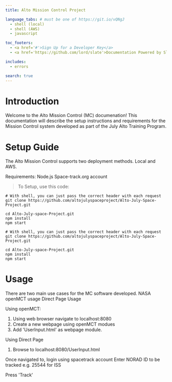 ```yaml
---
title: Alto Mission Control Project 

language_tabs: # must be one of https://git.io/vQNgJ
  - shell (local)
  - shell (AWS)
  - javascript

toc_footers:
  - <a href='#'>Sign Up for a Developer Key</a>
  - <a href='https://github.com/lord/slate'>Documentation Powered by Slate</a>

includes:
  - errors

search: true
---
```


# Introduction

Welcome to the Alto Mission Control (MC) documenation! This documentation will describe the setup instructions and requirements for the Mission Control system developed as part of the July Alto Training Program.

# Setup Guide

The Alto Mission Control supports two deployment methods. Local and AWS.

Requirements: Node.js
              Space-track.org account

> To Setup, use this code:

```shell (local)
# With shell, you can just pass the correct header with each request
git clone https://github.com/altojulyspaceproject/Alto-July-Space-Project.git

cd Alto-July-space-Project.git
npm install
npm start

```

```shell (AWS)
# With shell, you can just pass the correct header with each request
git clone https://github.com/altojulyspaceproject/Alto-July-Space-Project.git

cd Alto-July-space-Project.git
npm install
npm start
```

# Usage

There are two main use cases for the MC software developed. 
NASA openMCT usage
Direct Page Usage

Using openMCT:
1. Using web browser navigate to localhost:8080
2. Create a new webpage using openMCT modues
3. Add 'UserInput.html' as webpage module.

Using Direct Page 
1. Browse to localhost:8080/UserInput.html

Once navigated to, login using spacetrack account
Enter NORAD ID to be tracked e.g. 25544 for ISS 

Press 'Track'



